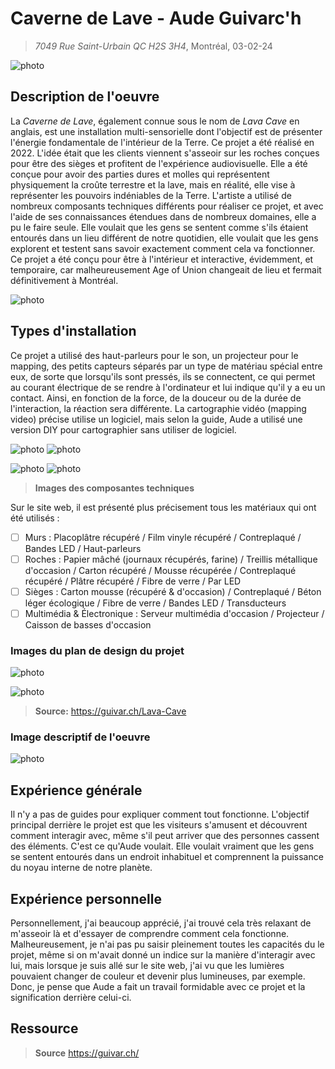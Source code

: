 # Caverne de Lave - Aude Guivarc'h
> *7049 Rue Saint-Urbain QC H2S 3H4*, Montréal, 03-02-24
 
![photo](media/caverne_vue_entiere.jpg)

## Description de l'oeuvre
La *Caverne de Lave*, également connue sous le nom de *Lava Cave* en anglais, est une installation multi-sensorielle dont l'objectif est de présenter l'énergie fondamentale de l'intérieur de la Terre. Ce projet a été réalisé en 2022. L'idée était que les clients viennent s'asseoir sur les roches conçues pour être des sièges et profitent de l'expérience audiovisuelle. Elle a été conçue pour avoir des parties dures et molles qui représentent physiquement la croûte terrestre et la lave, mais en réalité, elle vise à représenter les pouvoirs indéniables de la Terre. L'artiste a utilisé de nombreux composants techniques différents pour réaliser ce projet, et avec l'aide de ses connaissances étendues dans de nombreux domaines, elle a pu le faire seule. Elle voulait que les gens se sentent comme s'ils étaient entourés dans un lieu différent de notre quotidien, elle voulait que les gens explorent et testent sans savoir exactement comment cela va fonctionner. Ce projet a été conçu pour être à l'intérieur et interactive, évidemment, et temporaire, car malheureusement Age of Union changeait de lieu et fermait définitivement à Montréal.

![photo](media/caverne_lava_description.jpg)

## Types d'installation
Ce projet a utilisé des haut-parleurs pour le son, un projecteur pour le mapping, des petits capteurs séparés par un type de matériau spécial entre eux, de sorte que lorsqu'ils sont pressés, ils se connectent, ce qui permet au courant électrique de se rendre à l'ordinateur et lui indique qu'il y a eu un contact. Ainsi, en fonction de la force, de la douceur ou de la durée de l'interaction, la réaction sera différente. La cartographie vidéo (mapping video) précise utilise un logiciel, mais selon la guide, Aude a utilisé une version DIY pour cartographier sans utiliser de logiciel. 

![photo](media/caverne_technique.jpg) ![photo](media/caverne_lumiere.jpg) 

 ![photo](media/caverne_projecteur.jpg) ![photo](media/caverne_mapping.jpg)
> **Images des composantes techniques**

Sur le site web, il est présenté plus précisement tous les matériaux qui ont été utilisés :
- [ ] Murs : Placoplâtre récupéré / Film vinyle récupéré / Contreplaqué / Bandes LED / Haut-parleurs
- [ ] Roches : Papier mâché (journaux récupérés, farine) / Treillis métallique d'occasion / Carton récupéré / Mousse récupérée / Contreplaqué récupéré / Plâtre récupéré / Fibre de verre / Par LED
- [ ] Sièges : Carton mousse (récupéré & d'occasion) / Contreplaqué / Béton léger écologique / Fibre de verre / Bandes LED / Transducteurs
- [ ] Multimédia & Électronique : Serveur multimédia d'occasion / Projecteur / Caisson de basses d'occasion

### Images du plan de design du projet
![photo](media/caverne_pre_prod.jpg)

![photo](media/caverne_plan.jpg)

> **Source:** https://guivar.ch/Lava-Cave

### Image descriptif de l'oeuvre

![photo](media/caverne_cartel.jpg)


## Expérience générale
Il n'y a pas de guides pour expliquer comment tout fonctionne. L'objectif principal derrière le projet est que les visiteurs s'amusent et découvrent comment interagir avec, même s'il peut arriver que des personnes cassent des éléments. C'est ce qu'Aude voulait. Elle voulait vraiment que les gens se sentent entourés dans un endroit inhabituel et comprennent la puissance du noyau interne de notre planète.

## Expérience personnelle
Personnellement, j'ai beaucoup apprécié, j'ai trouvé cela très relaxant de m'asseoir là et d'essayer de comprendre comment cela fonctionne. Malheureusement, je n'ai pas pu saisir pleinement toutes les capacités du le projet, même si on m'avait donné un indice sur la manière d'interagir avec lui, mais lorsque je suis allé sur le site web, j'ai vu que les lumières pouvaient changer de couleur et devenir plus lumineuses, par exemple. Donc, je pense que Aude a fait un travail formidable avec ce projet et la signification derrière celui-ci.

## Ressource
> **Source** https://guivar.ch/


